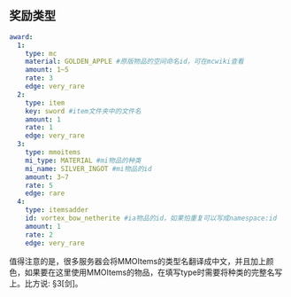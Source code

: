 ## 奖励类型



```yaml
award:
  1:
    type: mc
    material: GOLDEN_APPLE #原版物品的空间命名id，可在mcwiki查看
    amount: 1~5
    rate: 3
    edge: very_rare
  2:
    type: item
    key: sword #item文件夹中的文件名
    amount: 1
    rate: 1
    edge: very_rare
  3:
    type: mmoitems
    mi_type: MATERIAL #mi物品的种类
    mi_name: SILVER_INGOT #mi物品的id
    amount: 3~7
    rate: 5
    edge: rare
  4:
    type: itemsadder
    id: vortex_bow_netherite #ia物品的id，如果怕重复可以写成namespace:id
    amount: 1
    rate: 2
    edge: very_rare
```

值得注意的是，很多服务器会将MMOItems的类型名翻译成中文，并且加上颜色，如果要在这里使用MMOItems的物品，在填写type时需要将种类的完整名写上。比方说: §3[剑]。